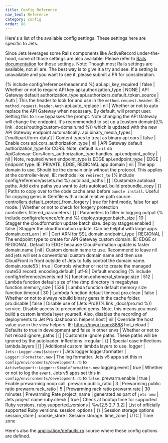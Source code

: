 ```yaml
---
title: Config Reference
nav_text: Reference
category: config
order: 88
---
```


Here's a list of the available config settings. These settings here are specific to Jets.

Since Jets leverages some Rails components like ActiveRecord under-the-hood, some of those settings are also available. Please refer to [Rails documentation](https://guides.rubyonrails.org/configuring.html) for those settings. Note: Though most Rails settings are available, not all are. The best way is to give it a try and see. If a setting is unavailable and you want to see it, please submit a PR for consideration.

{% include config/reference/header.md %}
api.api_key_required | false | Whether or not to require API key
api.authorization_type | NONE | API Gateway default authorization_type
api.authorizers.default_token_source | Auth | This the header to look for and use in the `method.request.header`. IE: `method.request.header.Auth`
api.auto_replace | nil | Whether or not to auto replace the API Gateway when necessary. By default, will prompt user. Setting this to `true` bypasses the prompt. Note changing the API Gateway will change the endpoint. It's recommended to set up a [custom domain]({% link _docs/routing/custom-domain.md %}) which is updated with the new API Gateway endpoint automatically.
api.binary_media_types| ['multipart/form-data'] | Content types to treat as binary
api.cors | false | Enable cors
api.cors_authorization_type  | nil | API Gateway default authorization_type for CORS. Note, default is `nil` so ApiGateway::Cors#cors_authorization_type handles.
api.endpoint_policy | nil | Note, required when endpoint_type is EDGE
api.endpoint_type | EDGE | Endpoint type. IE: PRIVATE, EDGE, REGIONAL
app.domain | nil | The app domain to use. Should be the domain only without the protocol. This applies at the controller-level, IE: methods like `redirect_to`
{% include config/reference/assets.md %}
autoload_paths | [] | Customize autoload paths. Add extra paths you want to Jets autoload.
build.prebundle_copy | [] | Paths to copy over to the code cache area before `bundle install`. Useful for copying gems in Gemfile with a local relative path source.
controllers.default_protect_from_forgery | true for html mode, false for api mode. | Whether or not to check for forgery protection
controllers.filtered_parameters | [] | Parameters to filter in logging output
{% include config/reference/cfn.md %}
deploy.stagger.batch_size | 10 | Stagger the cloudformation update batch size.
deploy.stagger.enabled | false | Stagger the cloudformation update. Can be helpful with large apps.
domain.cert_arn | nil | Cert ARN for SSL
domain.endpoint_type | REGIONAL | The endpoint type to create for API Gateway custom domain. IE: EDGE or REGIONAL. Default to EDGE because CloudFormation update is faster
domain.name | nil | Custom domain name to use. Recommend to leave nil and jets will set a conventional custom domain name and then use CloudFront in front outside of Jets to fully control the domain name.
domain.route53 | true | Controls whether or not to create the managed route53 record.
encoding.default | utf-8 | Default encoding
{% include config/reference/events.md %}
function.ephemeral_storage.size | 512 | Lambda function default size of the /tmp directory in megabytes
function.memory_size | 1536 | Lambda function default memory size
function.timeout | 30 | Lambda function default timeout
pro.clean | false | Whether or not to always rebuild binary gems in the cache folder.
pro.disable | false | Disable use of [Jets Pro]({% link _docs/pro.md %}) service. Disable access to precompiled gems. Note, this means you must build a custom lambda layer yourself. Also, disables the recording of deployments to Jet Pro dashboard.
helpers.host | nil | Override the host value use in the view helpers. IE: https://myurl.com:8888
hot_reload | Defaults to true in development and false in other envs | Whether or not to hot reload
ignore_paths | [] | Customize ignore paths. These paths will be ignored by the autoloader.
inflections.irregular | {} | Special case inflections
lambda.layers | [] | Additional custom lambda layers to use.
logger | `Jets::Logger.new($stderr)` | Jets logger
logger.formatter | `Logger::Formatter.new` | The log formatter. Jets v5 apps set this in `config/environments/development.rb` to `ActiveSupport::Logger::SimpleFormatter.new`
logging.event | true | Whether or not to log the `event`. Jets v5 apps set this in `config/environments/development.rb` to `false`.
prewarm.enable | true | Enable prewarming noop call.
prewarm.public_ratio  | 3 | Prewarming public ratio
prewarm.rack_ratio | 5 | Prewarming rack ratio
prewarm.rate | 30 minutes | Prewarming Rate
project_name | generated as part of `jets new` | Jets project name
ruby.check | true | Check at bootup time for supported Ruby versions.
ruby.supported_versions | %w[2.5 2.7 3.2] | List of officially supported Ruby versions.
session_options | {} | Session storage options
session_store | :cookie_store | Session storage.
time_zone | UTC | Time zone

Here's also the [application/defaults.rb](https://github.com/rubyonjets/jets/blob/master/lib/jets/application/defaults.rb) source where these config options are defined.
